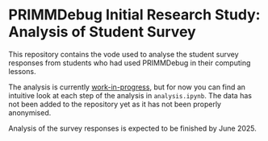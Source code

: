 # PRIMMDebug Initial Research Study: Analysis of Student Survey
This repository contains the vode used to analyse the student survey responses from students who had used PRIMMDebug in their computing lessons.

The analysis is currently <ins>work-in-progress</ins>, but for now you can find an intuitive look at each step of the analysis in `analysis.ipynb`. The data has not been added to the repository yet as it has not been properly anonymised.

Analysis of the survey responses is expected to be finished by June 2025.